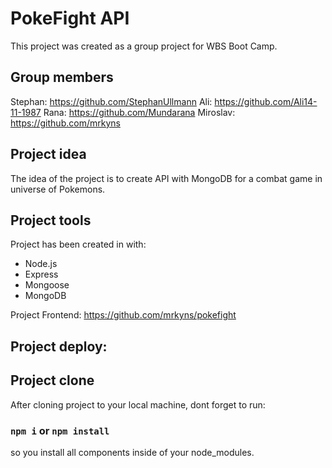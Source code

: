 # PokeFight API

This project was created as a group project for WBS Boot Camp.

## Group members

Stephan: https://github.com/StephanUllmann
Ali: https://github.com/Ali14-11-1987
Rana: https://github.com/Mundarana
Miroslav: https://github.com/mrkyns

## Project idea

The idea of the project is to create API with MongoDB for a combat game in universe of Pokemons.

## Project tools

Project has been created in with:

- Node.js
- Express
- Mongoose
- MongoDB

Project Frontend:
https://github.com/mrkyns/pokefight

## Project deploy:


## Project clone

After cloning project to your local machine, dont forget to run:

### `npm i` or `npm install`

so you install all components inside of your node_modules.
